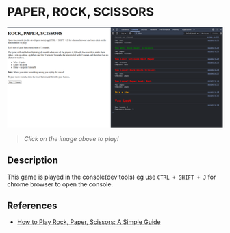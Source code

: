 # PAPER, ROCK, SCISSORS
[![rock-paper-scissors snapshot](./rps-snap.png)](https://ssekyene.github.io/rock-paper-scissors/)

> _Click on the image above to play!_

## Description
This game is played in the console(dev tools) eg use `CTRL + SHIFT + J` for chrome browser to open the console.

## References
- [How to Play Rock, Paper, Scissors: A Simple Guide](https://www.wikihow.com/Play-Rock,-Paper,-Scissors)
